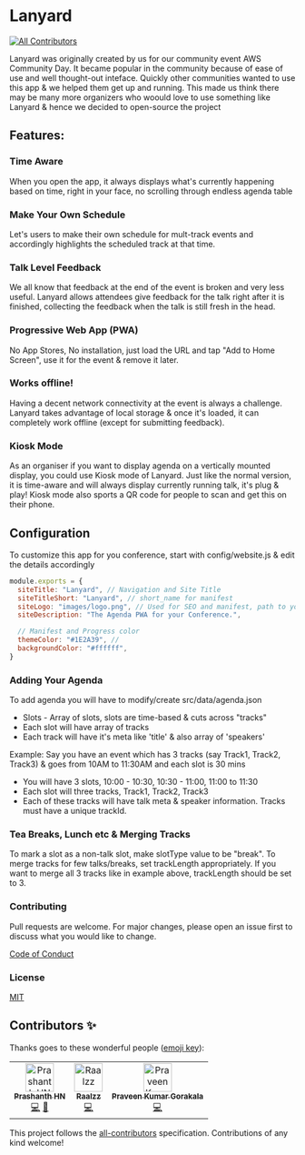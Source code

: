 # Lanyard
[![All Contributors](https://img.shields.io/badge/all_contributors-3-orange.svg?style=flat-square)](#contributors-)

Lanyard was originally created by us for our community event AWS Community Day. It became popular in the community because of ease of use and well thought-out inteface. Quickly other communities wanted to use this app & we helped them get up and running. This made us think there may be many more organizers who woould love to use something like Lanyard & hence we decided to open-source the project

## Features:

### Time Aware

When you open the app, it always displays what's currently happening based on time, right in your face, no scrolling through endless agenda table

### Make Your Own Schedule

Let's users to make their own schedule for mult-track events and accordingly highlights the scheduled track at that time.

### Talk Level Feedback

We all know that feedback at the end of the event is broken and very less useful. Lanyard allows attendees give feedback for the talk right after it is finished, collecting the feedback when the talk is still fresh in the head.

### Progressive Web App (PWA)

No App Stores, No installation, just load the URL and tap "Add to Home Screen", use it for the event & remove it later.

### Works offline!

Having a decent network connectivity at the event is always a challenge. Lanyard takes advantage of local storage & once it's loaded, it can completely work offline (except for submitting feedback).

### Kiosk Mode

As an organiser if you want to display agenda on a vertically mounted display, you could use Kiosk mode of Lanyard. Just like the normal version, it is time-aware and will always display currently running talk, it's plug & play! Kiosk mode also sports a QR code for people to scan and get this on their phone.

## Configuration

To customize this app for you conference, start with config/website.js & edit the details accordingly

```javascript
module.exports = {
  siteTitle: "Lanyard", // Navigation and Site Title
  siteTitleShort: "Lanyard", // short_name for manifest
  siteLogo: "images/logo.png", // Used for SEO and manifest, path to your image you placed in the 'static' folder
  siteDescription: "The Agenda PWA for your Conference.",

  // Manifest and Progress color
  themeColor: "#1E2A39", //
  backgroundColor: "#ffffff",
}
```

### Adding Your Agenda

To add agenda you will have to modify/create src/data/agenda.json

- Slots - Array of slots, slots are time-based & cuts across "tracks"
- Each slot will have array of tracks
- Each track will have it's meta like 'title' & also array of 'speakers'

Example:
Say you have an event which has 3 tracks (say Track1, Track2, Track3) & goes from 10AM to 11:30AM and each slot is 30 mins

- You will have 3 slots, 10:00 - 10:30, 10:30 - 11:00, 11:00 to 11:30
- Each slot will three tracks, Track1, Track2, Track3
- Each of these tracks will have talk meta & speaker information. Tracks must have a unique trackId.

### Tea Breaks, Lunch etc & Merging Tracks

To mark a slot as a non-talk slot, make slotType value to be "break". To merge tracks for few talks/breaks, set trackLength appropriately. If you want to merge all 3 tracks like in example above, trackLength should be set to 3.

### Contributing

Pull requests are welcome. For major changes, please open an issue first to discuss what you would like to change.

[Code of Conduct](https://github.com/lanyard/lanyard/blob/master/CODE_OF_CONDUCT.md)

### License

[MIT](https://choosealicense.com/licenses/mit/)

## Contributors ✨

Thanks goes to these wonderful people ([emoji key](https://allcontributors.org/docs/en/emoji-key)):

<!-- ALL-CONTRIBUTORS-LIST:START - Do not remove or modify this section -->
<!-- prettier-ignore-start -->
<!-- markdownlint-disable -->
<table>
  <tr>
    <td align="center"><a href="http://hnp.dev"><img src="https://avatars0.githubusercontent.com/u/379689?v=4" width="50px;" alt="Prashanth HN"/><br /><sub><b>Prashanth HN</b></sub></a><br /><a href="https://github.com/hnprashanth/lanyard/commits?author=hnprashanth" title="Code">💻</a> <a href="https://github.com/hnprashanth/lanyard/commits?author=hnprashanth" title="Documentation">📖</a></td>
    <td align="center"><a href="https://github.com/Raalzz"><img src="https://avatars3.githubusercontent.com/u/30571073?v=4" width="50px;" alt="Raalzz"/><br /><sub><b>Raalzz</b></sub></a><br /><a href="https://github.com/hnprashanth/lanyard/commits?author=Raalzz" title="Code">💻</a></td>
    <td align="center"><a href="http://creatorvisions.com"><img src="https://avatars0.githubusercontent.com/u/8165238?v=4" width="50px;" alt="Praveen Kumar Gorakala"/><br /><sub><b>Praveen Kumar Gorakala</b></sub></a><br /><a href="https://github.com/hnprashanth/lanyard/commits?author=onlyveen" title="Code">💻</a></td>
  </tr>
</table>

<!-- markdownlint-enable -->
<!-- prettier-ignore-end -->
<!-- ALL-CONTRIBUTORS-LIST:END -->

This project follows the [all-contributors](https://github.com/all-contributors/all-contributors) specification. Contributions of any kind welcome!